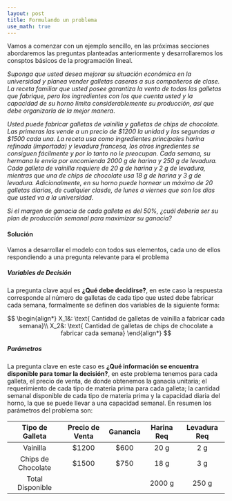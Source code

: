 ```yaml
---
layout: post
title: Formulando un problema
use_math: true
---
```


Vamos a comenzar con un ejemplo sencillo, en las próximas secciones abordaremos las preguntas planteadas anteriormente y desarrollaremos los consptos básicos de la programación lineal.

_Suponga que usted desea mejorar su situación económica en la universidad y planea vender galletas caseras a sus compañeros de clase. La receta familiar que usted posee garantiza la venta de todas las galletas que fabrique, pero los ingredientes con los que cuenta usted y la capacidad de su horno limita considerablemente su producción, así que debe organizarla de la mejor manera_. 

_Usted puede fabricar galletas de vainilla y galletas de chips de chocolate. Las primeras las vende a un precio de $1200 la unidad y las segundas a $1500 cada una. La receta usa como ingredientes principales harina refinada (importada) y levadura francesa, los otros ingredientes se consiguen fácilmente y por lo tanto no le preocupan. Cada semana, su hermana le envía por encomienda 2000 g de harina y 250 g de levadura. Cada galleta de vainilla requiere de 20 g de harina y 2 g de levadura, mientras que una de chips de chocolate usa 18 g de harina y 3 g de levadura. Adicionalmente, en su horno puede hornear un máximo de 20 galletas diarias, de cualquier clasde, de lunes a viernes que son los días que usted va a la universidad_. 

_Si el margen de ganacia de cada galleta es del 50%, ¿cuál debería ser su plan de producción semanal para maximizar su ganacia?_

#### Solución

Vamos a desarrollar el modelo con todos sus elementos, cada uno de ellos respondiendo a una pregunta relevante para el problema

##### Variables de Decisión

La pregunta clave aquí es **¿Qué debe decidirse?**, en este caso la respuesta corresponde al número de galletas de cada tipo que usted debe fabricar cada semana, formalmente se definen dos variables de la siguiente forma:

$$
\begin{align*}
   X_1&: \text{ Cantidad de galletas de vainilla a fabricar cada semana}\\
   X_2&: \text{ Cantidad de galletas de chips de chocolate a fabricar cada semana}
\end{align*}
$$

##### Parámetros

 La pregunta clave en este caso es **¿Qué información se encuentra disponible para tomar la decisión?**, en este problema tenemos para cada galleta, el precio de venta, de donde obtenemos la ganacia unitaria; el requerimiento de cada tipo de materia prima para cada galleta; la cantidad semanal disponible de cada tipo de materia prima y la capacidad diaria del horno, la que se puede llevar a una capacidad semanal. En resumen los parámetros del problema son:
 
| **Tipo de Galleta**| **Precio de Venta** | Ganancia | Harina Req | Levadura Req |
|:------------------:|:-------------------:|:--------:|:----------:|:------------:|
| Vainilla           | $1200               | $600     | 20 g       | 2 g          |
| Chips de Chocolate | $1500               | $750     | 18 g       | 3 g          |
| Total Disponible   |                     |          | 2000 g     | 250 g        |
 

